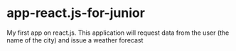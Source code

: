 # app-react.js-for-junior
My first app on react.js. This application will request data from the user (the name of the city) and issue a weather forecast
